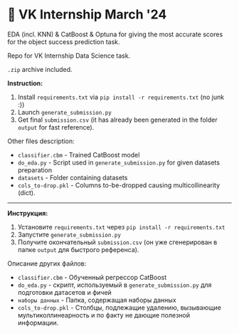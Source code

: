# 🏢 VK Internship March '24
EDA (incl. KNN) &amp; CatBoost &amp; Optuna for giving the most accurate scores for the object success prediction task.

Repo for VK Internship Data Science task.

```.zip``` archive included.

**Instruction:**

1. Install ```requirements.txt``` via ```pip install -r requirements.txt``` (no junk :))
1. Launch ```generate_submission.py```
2. Get final ```submission.csv``` (it has already been generated in the folder ```output``` for fast reference).

Other files description:
* ```classifier.cbm``` - Trained CatBoost model
* ```do_eda.py``` - Script used in ```generate_submission.py``` for given datasets preparation
* ```datasets``` - Folder containing datasets
* ```cols_to-drop.pkl``` - Columns to-be-dropped causing multicollinearity (dict).

---

**Инструкция:**

1. Установите ``requirements.txt`` через ``pip install -r requirements.txt``
1. Запустите ``generate_submission.py``
2. Получите окончательный ``submission.csv`` (он уже сгенерирован в папке ``output`` для быстрого референса).

Описание других файлов:
* ```classifier.cbm``` - Обученный регрессор CatBoost
* ``do_eda.py`` - скрипт, используемый в ``generate_submission.py`` для подготовки датасетов и фичей
* ``наборы данных`` - Папка, содержащая наборы данных
* ``cols_to-drop.pkl`` - Столбцы, подлежащие удалению, вызывающие мультиколлинеарность и по факту не дающие полезной информации.


